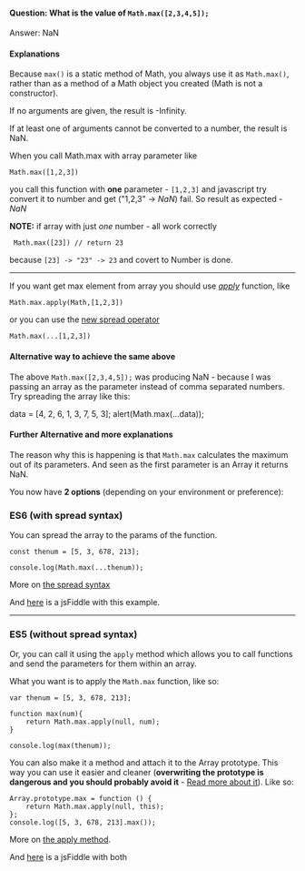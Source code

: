 #### Question: What is the value of `Math.max([2,3,4,5]);`

Answer: NaN

#### Explanations

Because `max()` is a static method of Math, you always use it as `Math.max()`, rather than as a method of a Math object you created (Math is not a constructor).

If no arguments are given, the result is -Infinity.

If at least one of arguments cannot be converted to a number, the result is NaN.

When you call Math.max with array parameter like

```
Math.max([1,2,3])

```

you call this function with **one** parameter - `[1,2,3]` and javascript try convert it to number and get ("1,2,3" -> _NaN_) fail.
So result as expected - _NaN_

**NOTE:** if array with just _one_ number - all work correctly

     Math.max([23]) // return 23

because `[23] -> "23" -> 23` and covert to Number is done.

<hr>

If you want get max element from array you should use [_apply_][2] function, like

    Math.max.apply(Math,[1,2,3])

or you can use the [new spread operator][3]

    Math.max(...[1,2,3])

[1]: https://developer.mozilla.org/en-US/docs/Web/JavaScript/Reference/Global_Objects/Math/max
[2]: https://developer.mozilla.org/en-US/docs/Web/JavaScript/Reference/Global_Objects/Function/apply
[3]: https://developer.mozilla.org/en-US/docs/Web/JavaScript/Reference/Operators/Spread_operator

#### Alternative way to achieve the same above

The above `Math.max([2,3,4,5]);` was producing NaN - because I was passing an array as the parameter instead of comma separated numbers. Try spreading the array like this:

data = [4, 2, 6, 1, 3, 7, 5, 3];
alert(Math.max(...data));

#### Further Alternative and more explanations

The reason why this is happening is that `Math.max` calculates the maximum out of its parameters. And seen as the first parameter is an Array it returns NaN.

You now have **2 options** (depending on your environment or preference):

### ES6 (with spread syntax)

You can spread the array to the params of the function.

    const thenum = [5, 3, 678, 213];

    console.log(Math.max(...thenum));

More on [the spread syntax][3]

And [here][2] is a jsFiddle with this example.

---

### ES5 (without spread syntax)

Or, you can call it using the `apply` method which allows you to call functions and send the parameters for them within an array.

What you want is to apply the `Math.max` function, like so:

    var thenum = [5, 3, 678, 213];

    function max(num){
        return Math.max.apply(null, num);
    }

    console.log(max(thenum));

You can also make it a method and attach it to the Array prototype. This way you can use it easier and cleaner (**overwriting the prototype is dangerous and you should probably avoid it** - [Read more about it][5]). Like so:

    Array.prototype.max = function () {
        return Math.max.apply(null, this);
    };
    console.log([5, 3, 678, 213].max());

More on [the apply method][1].

And [here][2] is a jsFiddle with both

[1]: https://developer.mozilla.org/en-US/docs/Web/JavaScript/Reference/Global_Objects/Function/apply
[2]: https://jsfiddle.net/k7zsbfd3/1/
[3]: https://developer.mozilla.org/en-US/docs/Web/JavaScript/Reference/Operators/Spread_syntax
[4]: https://jsfiddle.net/nikini/3ar64twu/1/
[5]: https://stackoverflow.com/questions/14034180/why-is-extending-native-objects-a-bad-practice
